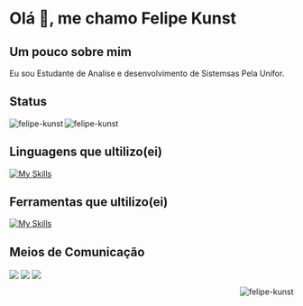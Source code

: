 # Olá 👋, me chamo Felipe Kunst

## Um pouco sobre mim
Eu sou Estudante de Analise e desenvolvimento de Sistemsas Pela Unifor.

## Status
<img align="left" src="https://github-readme-stats.vercel.app/api/top-langs?username=felipe-kunst&show_icons=true&locale=en&layout=compact" alt="felipe-kunst" /></p><img align="center" src="https://github-readme-stats.vercel.app/api?username=felipe-kunst&show_icons=true&locale=en" alt="felipe-kunst" /></p>


## Linguagens que ultilizo(ei)
[![My Skills](https://skillicons.dev/icons?i=js,html,css,cpp,java,mysql,python,nodejs)](https://skillicons.dev)

## Ferramentas que ultilizo(ei)
[![My Skills](https://skillicons.dev/icons?i=eclipse,arduino,react,vscode,figma,git,github,supabase)](https://skillicons.dev)

## Meios de Comunicação
<a href="https://linkedin.com/in/Felipe-Kunst" target="blank"><img align="center" src="https://skillicons.dev/icons?i=linkedin"/></a>
<a href="https://discord.gg/.felipe_martins" target="blank"> <img align="center" src="https://skillicons.dev/icons?i=discord"/></a>
<a href="Felipe-Kunst@outlook.com" target="blank"> <img align="center" src="https://skillicons.dev/icons?i=gmail"/></a>



<p align="Right"> <img src="https://komarev.com/ghpvc/?username=felipe-kunst&label=Profile%20views&color=0e75b6&style=flat" alt="felipe-kunst" /> </p>


